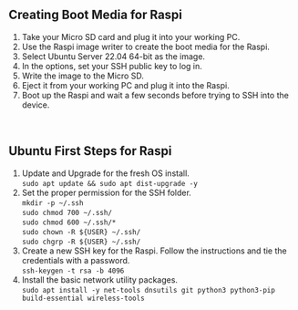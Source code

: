 ## Creating Boot Media for Raspi
1. Take your Micro SD card and plug it into your working PC. 
2. Use the Raspi image writer to create the boot media for the Raspi. 
3. Select Ubuntu Server 22.04 64-bit as the image.
4. In the options, set your SSH public key to log in.
5. Write the image to the Micro SD.
6. Eject it from your working PC and plug it into the Raspi.
7. Boot up the Raspi and wait a few seconds before trying to SSH into the device.
<br>

## Ubuntu First Steps for Raspi
1. Update and Upgrade for the fresh OS install.  
	`sudo apt update && sudo apt dist-upgrade -y`
3. Set the proper permission for the SSH folder.  
	`mkdir -p ~/.ssh`  
	`sudo chmod 700 ~/.ssh/`  
	`sudo chmod 600 ~/.ssh/*`  
	`sudo chown -R ${USER} ~/.ssh/`  
	`sudo chgrp -R ${USER} ~/.ssh/`
4. Create a new SSH key for the Raspi. Follow the instructions and tie the credentials with a password.  
	`ssh-keygen -t rsa -b 4096`
6. Install the basic network utility packages.  
	`sudo apt install -y net-tools dnsutils git python3 python3-pip build-essential wireless-tools`